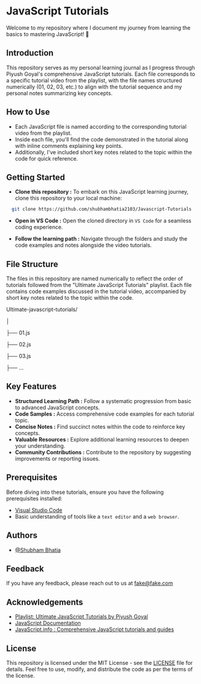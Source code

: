 
# JavaScript Tutorials

Welcome to my repository where I document my journey from learning the basics to mastering JavaScript! 🚀


## Introduction

This repository serves as my personal learning journal as I progress through Piyush Goyal's comprehensive JavaScript tutorials. Each file corresponds to a specific tutorial video from the playlist, with the file names structured numerically (01, 02, 03, etc.) to align with the tutorial sequence and my personal notes summarizing key concepts.
## How to Use

- Each JavaScript file is named according to the corresponding tutorial video from the playlist.
- Inside each file, you'll find the code demonstrated in the tutorial along with inline comments explaining key points.
- Additionally, I've included short key notes related to the topic within the code for quick reference.
## Getting Started

- **Clone this repository :** To embark on this JavaScript learning journey, clone this repository to your local machine:

```bash
  git clone https://github.com/shubhambhatia2103/Javascript-Tutorials
```

- **Open in VS Code :** Open the cloned directory in `VS Code` for a seamless coding experience.


- **Follow the learning path :** Navigate through the folders and study the code examples and notes alongside the video tutorials.



## File Structure
The files in this repository are named numerically to reflect the order of tutorials followed from the "Ultimate JavaScript Tutorials" playlist. Each file contains code examples discussed in the tutorial video, accompanied by short key notes related to the topic within the code.

Ultimate-javascript-tutorials/

│

├── 01.js

├── 02.js

├── 03.js

├── ...

## Key Features

-   **Structured Learning Path :** Follow a systematic progression from basic to advanced JavaScript concepts.
-   **Code Samples :** Access comprehensive code examples for each tutorial topic.
-   **Concise Notes :** Find succinct notes within the code to reinforce key concepts.
-   **Valuable Resources :** Explore additional learning resources to deepen your understanding.
-   **Community Contributions :** Contribute to the repository by suggesting improvements or reporting issues.
## Prerequisites
Before diving into these tutorials, ensure you have the following prerequisites installed:

-   [Visual Studio Code](https://code.visualstudio.com/)
-   Basic understanding of tools like a `text editor` and a `web browser`. 

## Authors

- [@Shubham Bhatia](https://www.linkedin.com/in/shubhambhatia2103/)

## Feedback

If you have any feedback, please reach out to us at fake@fake.com


## Acknowledgements

 - [Playlist: Ultimate JavaScript Tutorials by Piyush Goyal](https://www.youtube.com/playlist?list=PLinedj3B30sDFRdgPYvjnBs2JsDdHPIMv)
 - [JavaScript Documentation](https://developer.mozilla.org/en-US/docs/Web/JavaScript)
 - [JavaScript.info : Comprehensive JavaScript tutorials and guides](https://javascript.info/)


## License
This repository is licensed under the MIT License - see the [LICENSE](https://github.com/shubhambhatia2103/Javascript-Tutorials/blob/main/LICENSE) file for details. Feel free to use, modify, and distribute the code as per the terms of the license.

